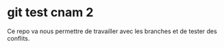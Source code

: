 # git test cnam 2

Ce repo va nous permettre de travailler avec les branches et de tester des conflits.
